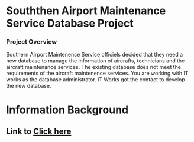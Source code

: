 # **Souththen Airport Maintenance Service Database Project**
### **Project Overview**
Southern Airport Maintenence Service officiels decided that they need a new database to manage the information of aircrafts, technicians and the aircraft maintenance services. The existing database does not meet the requirements of the aircraft maintenence services. You are working with IT works as the database administrator. IT Works got the contact to develop the new database.


# **Information Background**

## Link to [Click here](https://github.com/ChungmanPARK12/MySQL/tree/cce1a06a1bb899a322f2be927e4ad61c860ee419/Information)